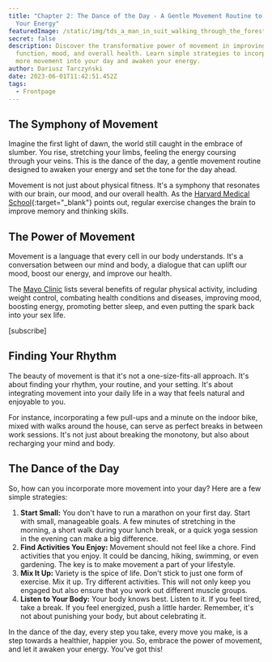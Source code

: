 ```yaml
---
title: "Chapter 2: The Dance of the Day - A Gentle Movement Routine to Awaken
  Your Energy"
featuredImage: /static/img/tds_a_man_in_suit_walking_through_the_forest_light_colorful_ske_83c7cd3d-e9fe-49bc-8379-03d411908bfb.png
secret: false
description: Discover the transformative power of movement in improving brain
  function, mood, and overall health. Learn simple strategies to incorporate
  more movement into your day and awaken your energy.
author: Dariusz Tarczyński
date: 2023-06-01T11:42:51.452Z
tags:
  - Frontpage
---
```

## The Symphony of Movement

Imagine the first light of dawn, the world still caught in the embrace of slumber. You rise, stretching your limbs, feeling the energy coursing through your veins. This is the dance of the day, a gentle movement routine designed to awaken your energy and set the tone for the day ahead.

Movement is not just about physical fitness. It's a symphony that resonates with our brain, our mood, and our overall health. As the [Harvard Medical School](https://www.health.harvard.edu/blog/regular-exercise-changes-brain-improve-memory-thinking-skills-201404097110){:target="_blank"} points out, regular exercise changes the brain to improve memory and thinking skills.

## The Power of Movement

Movement is a language that every cell in our body understands. It's a conversation between our mind and body, a dialogue that can uplift our mood, boost our energy, and improve our health.

The [Mayo Clinic](https://www.mayoclinic.org/healthy-lifestyle/fitness/in-depth/exercise/art-20048389) lists several benefits of regular physical activity, including weight control, combating health conditions and diseases, improving mood, boosting energy, promoting better sleep, and even putting the spark back into your sex life.

[subscribe]

## Finding Your Rhythm

The beauty of movement is that it's not a one-size-fits-all approach. It's about finding your rhythm, your routine, and your setting. It's about integrating movement into your daily life in a way that feels natural and enjoyable to you.

For instance, incorporating a few pull-ups and a minute on the indoor bike, mixed with walks around the house, can serve as perfect breaks in between work sessions. It's not just about breaking the monotony, but also about recharging your mind and body.

## The Dance of the Day

So, how can you incorporate more movement into your day? Here are a few simple strategies:

1. **Start Small:** You don't have to run a marathon on your first day. Start with small, manageable goals. A few minutes of stretching in the morning, a short walk during your lunch break, or a quick yoga session in the evening can make a big difference.
2. **Find Activities You Enjoy:** Movement should not feel like a chore. Find activities that you enjoy. It could be dancing, hiking, swimming, or even gardening. The key is to make movement a part of your lifestyle.
3. **Mix It Up:** Variety is the spice of life. Don't stick to just one form of exercise. Mix it up. Try different activities. This will not only keep you engaged but also ensure that you work out different muscle groups.
4. **Listen to Your Body:** Your body knows best. Listen to it. If you feel tired, take a break. If you feel energized, push a little harder. Remember, it's not about punishing your body, but about celebrating it.

In the dance of the day, every step you take, every move you make, is a step towards a healthier, happier you. So, embrace the power of movement, and let it awaken your energy. You've got this!